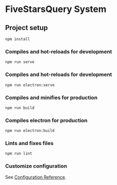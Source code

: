 # FiveStarsQuery System

## Project setup
```
npm install
```

### Compiles and hot-reloads for development
```
npm run serve
```

### Compiles and hot-reloads for development
```
npm run electron:serve
```

### Compiles and minifies for production
```
npm run build
```

### Compiles electron for production
```
npm run electron:build
```

### Lints and fixes files
```
npm run lint
```

### Customize configuration
See [Configuration Reference](https://cli.vuejs.org/config/).
